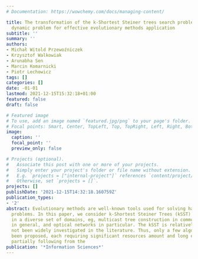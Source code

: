 ```yaml
---
# Documentation: https://wowchemy.com/docs/managing-content/

title: The transformation of the k-Shortest Steiner trees search problem into binary
  dynamic problem for effective evolutionary methods application
subtitle: ''
summary: ''
authors:
- Michał Witold Przewoźniczek
- Krzysztof Walkowiak
- Arunabha Sen
- Marcin Komarnicki
- Piotr Lechowicz
tags: []
categories: []
date: -01-01
lastmod: 2021-12-15T15:32:18+01:00
featured: false
draft: false

# Featured image
# To use, add an image named `featured.jpg/png` to your page's folder.
# Focal points: Smart, Center, TopLeft, Top, TopRight, Left, Right, BottomLeft, Bottom, BottomRight.
image:
  caption: ''
  focal_point: ''
  preview_only: false

# Projects (optional).
#   Associate this post with one or more of your projects.
#   Simply enter your project's folder or file name without extension.
#   E.g. `projects = ["internal-project"]` references `content/project/deep-learning/index.md`.
#   Otherwise, set `projects = []`.
projects: []
publishDate: '2021-12-15T14:32:18.160759Z'
publication_types:
- '2'
abstract: Evolutionary methods are well-known tools used for solving hard computational
  problems. In this paper, we consider k-Shortest Steiner Trees (kSST) problem appearing
  in a diverse set of domains, eg, multicast tree construction in communication networks
  in general, and optical networks in particular. The kSST is relatively new and has
  not been widely investigated in the literature. Thus, only a few algorithms have
  been proposed, each requiring significant resources amount and long execution times,
  partially following from the
publication: '*Information Sciences*'
---
```

